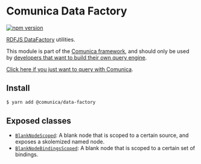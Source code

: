 # Comunica Data Factory

[![npm version](https://badge.fury.io/js/%40comunica%2Fdata-factory.svg)](https://www.npmjs.com/package/@comunica/data-factory)

[RDFJS DataFactory](http://rdf.js.org/data-model-spec/) utilities.

This module is part of the [Comunica framework](https://github.com/comunica/comunica),
and should only be used by [developers that want to build their own query engine](https://comunica.dev/docs/modify/).

[Click here if you just want to query with Comunica](https://comunica.dev/docs/query/).

## Install

```bash
$ yarn add @comunica/data-factory
```

## Exposed classes

* [`BlankNodeScoped`](https://comunica.github.io/comunica/classes/data_factory.blanknodescoped.html): A blank node that is scoped to a certain source, and exposes a skolemized named node.
* [`BlankNodeBindingsScoped`](https://comunica.github.io/comunica/classes/data_factory.blanknodebindingsscoped.html): A blank node that is scoped to a certain set of bindings.
